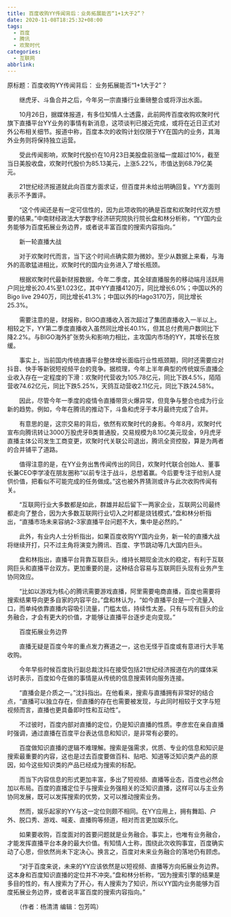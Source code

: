 ```yaml
---
title: 百度收购YY传闻背后：业务拓展能否“1+1大于2”？
date: 2020-11-08T18:25:32+08:00
tags:
  - 百度
  - 腾讯
  - 欢聚时代
categories:
  - 互联网
abbrlink:
---
```


原标题：百度收购YY传闻背后： 业务拓展能否“1+1大于2”？

　　继虎牙、斗鱼合并之后，今年另一宗直播行业重磅整合或将浮出水面。

　　10月26日，据媒体报道，有多位知情人士透露，此前网传百度收购欢聚时代旗下直播平台YY业务的事情有新消息，这项谈判已接近完成，或将在近日正式对外公布相关细节。报道中称，百度本次的收购计划仅限于YY在国内的业务，其海外业务则将保持独立运营。

　　受此传闻影响，欢聚时代股价在10月23日美股盘前涨幅一度超过10%，截至当日美股收盘，欢聚时代股价为85.13美元，上涨5.22%，市值达到68.79亿美元。

　　21世纪经济报道就此向百度方面求证，但百度并未给出明确回复。YY方面则表示不予置评。

　　“这个传闻还是有一定可信性的，因为此项收购的确是百度和欢聚时代双方想要的结果。”中南财经政法大学数字经济研究院执行院长盘和林分析称，“YY国内业务能够为百度拓展业务边界，或者说丰富百度的搜索内容指向。”

　　新一轮直播大战

　　对于欢聚时代而言，当下这个时间点确实颇为微妙。至少从数据上来看，与海外的高歌猛进相比，欢聚时代的国内业务进入了增长瓶颈。

　　根据欢聚时代最新财报数据，今年二季度，其全球直播服务的移动端月活跃用户同比增长20.4%至1.023亿，其中YY直播4120万，同比增长6.0%；中国以外的Bigo live 2940万，同比增长41.3%；中国以外的Hago3170万，同比增长25.3%。

　　需要注意的是，财报称，BIGO直播收入首次超过了集团直播收入一半以上。相较之下，YY第二季度直播收入虽然同比增长40.1%，但其总付费用户数同比下降2.2%。与BIGO海外扩张势头和影响力相比，主攻国内市场的YY，其增长在放缓。

　　事实上，当前国内传统直播平台整体增长面临行业性瓶颈期，同时还需要应对抖音、快手等新锐短视频平台的竞争。据梳理，今年上半年典型的传统娱乐直播企业收入存在一定程度的下滑：欢聚时代营收为105.78亿元，同比下跌4.5%，陌陌营收74.62亿元，同比下跌5.25%，天鸽互动营收2.11亿元，同比下跌24.58%。

　　因此，尽管今年一季度的疫情令直播带货火爆异常，但竞争与整合也成为行业新的趋势。例如，今年在腾讯的推动下，斗鱼和虎牙于本月最终完成了合并。

　　有意思的是，这宗交易的背后，依然有欢聚时代的身影。今年8月，欢聚时代宣布向腾讯转让3000万股虎牙B类普通股，交易规模为8.10亿美元现金，9月虎牙直播主体公司发生工商变更，欢聚时代关联公司退出，腾讯全资控股，算是为两者的合并铺平了道路。

　　值得注意的是，在YY业务出售传闻传出的同日，欢聚时代联合创始人、董事长兼CEO李学凌在朋友圈称“以前专注于战斗，总想着赢。今后要专注于给别人提供价值，把看似不可能完成的任务做成。”这也被外界猜测或许与此次收购传闻有关。

　　“互联网行业大多数都是如此，群雄并起后留下一两家企业，互联网公司最终都走向了整合，因为大多数互联网行业切入之时都是烧钱模式，”盘和林分析指出，“直播市场未来容纳2-3家直播平台问题不大，集中是必然的。”

　　此外，有业内人士分析指出，如果百度收购YY国内业务，新一轮的直播大战将继续开打，只不过主角将演变为腾讯、百度、字节跳动等几大国内巨头。

　　盘和林指出，直播平台背靠互联巨头，维持长期现金流水的稳定，有利于互联网巨头和直播平台双方。更加重要的是，这种结合容易与互联网巨头现有业务产生协同效应。

　　“比如以游戏为核心的腾讯需要游戏直播，阿里需要电商直播，百度也需要将搜索结果导向更多自家的内容平台。”盘和林认为，“如今直播平台是一个流量入口，而单纯依靠直播内容吸引流量，门槛太低，持续性太差。只有与现有巨头的业务融合，才会有更大的价值，才能够让直播平台逐步走向变现。”

　　百度拓展业务边界

　　直播无疑是百度今年的重点发力赛道之一，这也无怪乎百度或有意进行大手笔收购。

　　今年早些时候百度执行副总裁沈抖在接受包括21世纪经济报道在内的媒体采访时表示，百度如今在做的事情是从传统的信息搜索转向服务连接。

　　“直播会是介质之一。”沈抖指出。在他看来，搜索与直播拥有非常好的结合点，“直播可以独立存在，但直播的存在也需要被发现，与此同时相较于文字与短视频而言，直播也更具备即时性和互动性”。

　　不过彼时，百度内部对直播的定位，仍是知识直播的性质。李彦宏在亲自直播时强调，通过直播在百度平台表达信息和知识，是非常有必要的。

　　百度做知识直播的逻辑不难理解。搜索是强需求，优质、专业的信息和知识是搜索最重要的内容，这也是过去百度要做百科、贴吧、知道等泛知识类产品的原因，如今这些知识类的产品已经成为搜索的标配。

　　而当下内容信息的形式更加丰富，多出了短视频、直播等业态，百度也必然会加以布局。百度的直播定位于与搜索业务强相关的泛知识直播，这样可以与主业务协同发展，既可以发挥搜索的优势，又可以推动搜索业务。

　　然而，娱乐起家的YY与这一定位则颇不相同。在YY应用上，拥有舞蹈、户外、脱口秀、游戏、喊麦、直播购等频道，相对而言更加娱乐化。

　　如果要收购，百度面对的首要问题就是业务融合。事实上，也唯有业务融合，才能发挥直播平台本身的最大价值。有知情人士称，围绕此次收购事宜，百度确实动了心思，但依然尚未下定决心。换言之，百度对未来业务融合的落地仍有顾虑。

　　“对于百度来说，未来的YY应该依然是以短视频、直播等方向拓展业务边界。这本身和百度知识直播的定位并不冲突。”盘和林分析称，“因为搜索引擎的结果是多目的性的，有人搜索为了开心，有人搜索为了知识，所以YY国内业务能够为百度拓展业务边界，或者说丰富百度的搜索内容指向。”

　　（作者：杨清清 编辑：包芳鸣）